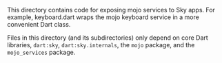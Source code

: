 This directory contains code for exposing mojo services to Sky apps.
For example, keyboard.dart wraps the mojo keyboard service in a more
convenient Dart class.

Files in this directory (and its subdirectories) only depend on core
Dart libraries, `dart:sky`, `dart:sky.internals`, the `mojo` package,
and the `mojo_services` package.
